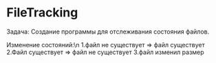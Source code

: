 # FileTracking

Задача: Создание программы для отслеживания состояния файлов.

Изменение состояний:\n
  1.файл не существует => файл существует
  2.Файл существует => файл не существует
  3.файл изменил размер
